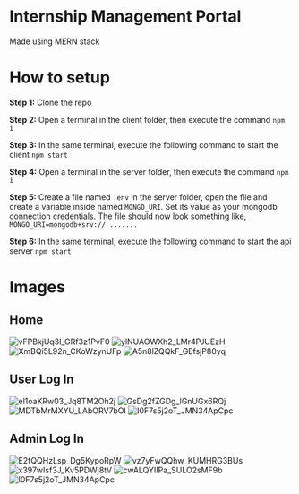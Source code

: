 # Internship Management Portal
Made using MERN stack

# How to setup
**Step 1:** Clone the repo

**Step 2:** Open a terminal in the client folder, then execute the command 
```npm i```

**Step 3:** In the same terminal, execute the following command to start the client
```npm start```

**Step 4:** Open a terminal in the server folder, then execute the command 
```npm i```

**Step 5:** Create a file named ```.env``` in the server folder, open the file and create a variable inside named ```MONGO_URI```. Set its value as your mongodb connection credentials. The file should now look something like, ```MONGO_URI=mongodb+srv:// .......```

**Step 6:** In the same terminal, execute the following command to start the api server
```npm start```

# Images

## Home
![vFPBkjUq3I_GRf3z1PvF0](https://github.com/ayushpanchal1/internshipportal/assets/97223612/4860c8f3-c3f9-4f3c-a7b0-2a71f1acf6c8)
![ylNUAOWXh2_LMr4PJUEzH](https://github.com/ayushpanchal1/internshipportal/assets/97223612/8871d11c-1534-4ec0-923a-5196846876e7)
![XmBQi5L92n_CKoWzynUFp](https://github.com/ayushpanchal1/internshipportal/assets/97223612/e779fed3-11c0-4cff-a89a-3080e36dc60a)
![A5n8lZQQkF_GEfsjP80yq](https://github.com/ayushpanchal1/internshipportal/assets/97223612/e89c1e58-b1eb-415c-a682-8ea82d44f23d)

## User Log In
![el1oaKRw03_Jq8TM2Oh2j](https://github.com/ayushpanchal1/internshipportal/assets/97223612/782b2946-de1f-42d5-ab06-08c40f12450f)
![GsDg2fZGDg_lGnUGx6RQj](https://github.com/ayushpanchal1/internshipportal/assets/97223612/4df02e07-bc72-4464-9ff7-64d75b653a8f)
![MDTbMrMXYU_LAbORV7bOl](https://github.com/ayushpanchal1/internshipportal/assets/97223612/7b5d65b9-a549-411f-99e3-0d747eb59ce5)
![I0F7s5j2oT_JMN34ApCpc](https://github.com/ayushpanchal1/internshipportal/assets/97223612/3a9de8d0-37e3-4b46-9f98-f239c7b429bd)

## Admin Log In
![E2fQQHzLsp_Dg5KypoRpW](https://github.com/ayushpanchal1/internshipportal/assets/97223612/c8de77b3-c77a-4430-8347-d84392c0c15b)
![vz7yFwQQhw_KUMHRG3BUs](https://github.com/ayushpanchal1/internshipportal/assets/97223612/f09ab7a4-d08c-468f-9738-30b52bf79154)
![x397wIsf3J_Kv5PDWj8tV](https://github.com/ayushpanchal1/internshipportal/assets/97223612/850b737a-062e-41b6-b866-a8e4a06be727)
![cwALQYIIPa_SULO2sMF9b](https://github.com/ayushpanchal1/internshipportal/assets/97223612/75c376d2-88c9-4b8d-8073-ac32c5018e3c)
![I0F7s5j2oT_JMN34ApCpc](https://github.com/ayushpanchal1/internshipportal/assets/97223612/b0a96522-a486-4b9b-bf5e-cbf0030ece4a)







